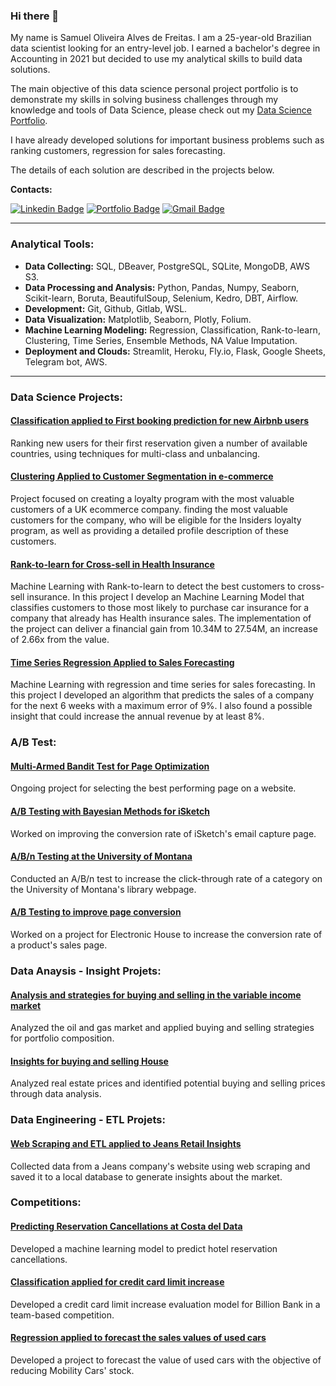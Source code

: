 ### Hi there 👋


My name is Samuel Oliveira Alves de Freitas. I am a 25-year-old Brazilian data scientist looking for an entry-level job. I earned a bachelor's degree in Accounting in 2021 but decided to use my analytical skills to build data solutions. 

The main objective of this data science personal project portfolio is to demonstrate my skills in solving business challenges through my knowledge and tools of Data Science, please check out my [Data Science Portfolio](https://samueloliveirads.github.io/portfolio_projetos/). 

I have already developed solutions for important business problems such as ranking customers, regression for sales forecasting.

The details of each solution are described in the projects below.

**Contacts:**

[![Linkedin Badge](https://img.shields.io/badge/-LinkedIn-%230077B5?style=for-the-badge&logo=linkedin&logoColor=white)](https://www.linkedin.com/in/samuel-oliveira-alves-/)
[![Portfolio Badge](https://img.shields.io/badge/Portfolio-7289DA?style=for-the-badge&logo=&logoColor=white)](https://samueloliveirads.github.io/portfolio_projetos/)
[![Gmail Badge](https://img.shields.io/badge/-Gmail-%23333?style=for-the-badge&logo=gmail&logoColor=white&link=mailto:samueloliveira32df@gmail.com)](mailto:samueloliveira32df@gmail.com)


----------------------------------
### Analytical Tools:

- **Data Collecting:** SQL, DBeaver, PostgreSQL, SQLite, MongoDB, AWS S3.
- **Data Processing and Analysis:** Python, Pandas, Numpy, Seaborn, Scikit-learn, Boruta, BeautifulSoup, Selenium, Kedro, DBT, Airflow.
- **Development:** Git, Github, Gitlab, WSL.
- **Data Visualization:** Matplotlib, Seaborn, Plotly, Folium.
- **Machine Learning Modeling:** Regression, Classification, Rank-to-learn, Clustering, Time Series, Ensemble Methods, NA Value Imputation.
- **Deployment and Clouds:** Streamlit, Heroku, Fly.io, Flask, Google Sheets, Telegram bot, AWS.
----------------------------------
### Data Science Projects:

#### [Classification applied to First booking prediction for new Airbnb users](https://github.com/SamuelOliveirads/airbnb_classifier)

Ranking new users for their first reservation given a number of available countries, using techniques for multi-class and unbalancing.

#### [Clustering Applied to Customer Segmentation in e-commerce](https://github.com/SamuelOliveirads/Insiders-Loyalty-Program)

Project focused on creating a loyalty program with the most valuable customers of a UK ecommerce company. finding the most valuable customers for the company, who will be eligible for the Insiders loyalty program, as well as providing a detailed profile description of these customers.

#### [Rank-to-learn for Cross-sell in Health Insurance](https://github.com/SamuelOliveirads/Health_Insurance_Cross_Sell) 

Machine Learning with Rank-to-learn to detect the best customers to cross-sell insurance.
In this project I develop an Machine Learning Model that classifies customers to those most likely to purchase car insurance for a company that already has Health insurance sales. The implementation of the project can deliver a financial gain from 10.34M to 27.54M, an increase of 2.66x from the value.

#### [Time Series Regression Applied to Sales Forecasting](https://github.com/SamuelOliveirads/rossman_project)

Machine Learning with regression and time series for sales forecasting.
In this project I developed an algorithm that predicts the sales of a company for the next 6 weeks with a maximum error of 9%. I also found a possible insight that could increase the annual revenue by at least 8%.

### A/B Test:

#### [Multi-Armed Bandit Test for Page Optimization](https://github.com/SamuelOliveirads/mab_project)

Ongoing project for selecting the best performing page on a website.

#### [A/B Testing with Bayesian Methods for iSketch](https://github.com/SamuelOliveirads/bayesian_project)

Worked on improving the conversion rate of iSketch's email capture page.

#### [A/B/n Testing at the University of Montana](https://github.com/SamuelOliveirads/abn_project)

Conducted an A/B/n test to increase the click-through rate of a category on the University of Montana's library webpage.
#### [A/B Testing to improve page conversion](https://github.com/SamuelOliveirads/ab_project)

Worked on a project for Electronic House to increase the conversion rate of a product's sales page.

### Data Anaysis - Insight Projets:

#### [Analysis and strategies for buying and selling in the variable income market](https://github.com/SamuelOliveirads/backtesting_strategies_for_equities)

Analyzed the oil and gas market and applied buying and selling strategies for portfolio composition.

#### [Insights for buying and selling House](https://github.com/SamuelOliveirads/project_insight_house_rocket)

Analyzed real estate prices and identified potential buying and selling prices through data analysis.

### Data Engineering - ETL Projets:

#### [Web Scraping and ETL applied to Jeans Retail Insights](https://github.com/SamuelOliveirads/webscraping_jeans)

Collected data from a Jeans company's website using web scraping and saved it to a local database to generate insights about the market.

### Competitions:

#### [Predicting Reservation Cancellations at Costa del Data](https://github.com/SamuelOliveirads/Hackday_4_edicao_Comunidade_DS)

Developed a machine learning model to predict hotel reservation cancellations.

#### [Classification applied for credit card limit increase](https://github.com/SamuelOliveirads/Hackday_3_edicao_Comunidade_DS)

Developed a credit card limit increase evaluation model for Billion Bank in a team-based competition.

#### [Regression applied to forecast the sales values of used cars](https://github.com/SamuelOliveirads/Hackday_2_edicao_Comunidade-DS)

Developed a project to forecast the value of used cars with the objective of reducing Mobility Cars' stock.
